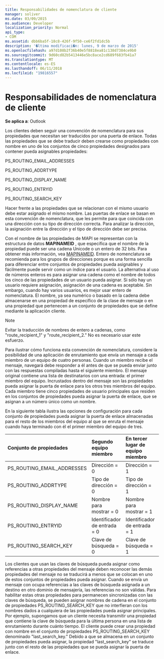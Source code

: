 ```yaml
---
title: Responsabilidades de nomenclatura de cliente
manager: soliver
ms.date: 03/09/2015
ms.audience: Developer
localization_priority: Normal
api_type:
- COM
ms.assetid: dbb6ba5f-18c8-426f-9f50-ce6f2fd1dc5b
description: '�ltima modificaci�n: lunes, 9 de marzo de 2015'
ms.openlocfilehash: a97d108b2f36b40e5f8818ea81c138d7384ce9b0
ms.sourcegitcommit: 9d60cd82b5413446e5bc8ace2cd689f683fb41a7
ms.translationtype: MT
ms.contentlocale: es-ES
ms.lasthandoff: 06/11/2018
ms.locfileid: "19816557"
---
```

# <a name="client-naming-responsibilities"></a>Responsabilidades de nomenclatura de cliente

  
  
**Se aplica a**: Outlook 
  
Los clientes deben seguir una convención de nomenclatura para sus propiedades que necesitan ser traducidos por una puerta de enlace. Todas las propiedades que se debe traducir deben crearse como propiedades con nombre en uno de los conjuntos de cinco propiedades designados para contener pueda asignables propiedades:
  
PS_ROUTING_EMAIL_ADDRESSES
  
PS_ROUTING_ADDRTYPE
  
PS_ROUTING_DISPLAY_NAME
  
PS_ROUTING_ENTRYID
  
PS_ROUTING_SEARCH_KEY
  
Hacer frente a las propiedades que se relacionan con el mismo usuario debe estar asignado el mismo nombre. Las puertas de enlace se basan en esta convención de nomenclatura, que les permite para que coincida con una dirección con su tipo de dirección correcta. Para analizar la dirección, la asignación entre la dirección y el tipo de dirección debe ser precisa.
  
Con el nombre de las propiedades de MAPI se representan con la estructura de datos **MAPINAMEID** , que especifica que el nombre de la propiedad puede ser una cadena Unicode o un entero de 32 bits. Para obtener más información, vea [MAPINAMEID](mapinameid.md). Entero de nomenclatura se recomienda para los grupos de direcciones porque es una forma sencilla para diferenciar entre conjuntos de propiedades pueda asignables y fácilmente puede servir como un índice para el usuario. La alternativa al uso de números enteros es para asignar una cadena como el nombre de todos los cinco de las propiedades de un usuario pueda asignar. Si sólo hay un usuario requiere asignación, asignación de una cadena es aceptable. Sin embargo, cuando hay varios usuarios, es mejor usar entero de nomenclatura. El nombre, ya sea numérico o basado en la cadena debe almacenarse en una propiedad de específico de la clase de mensaje o en una propiedad que pertenecen a un conjunto de propiedades que se define mediante la aplicación cliente. 
  
> [!NOTE]
> Evitar la traducción de nombres de entero a cadenas, como "route_recipient_1" y "route_recipient_2." No es necesario usar este esfuerzo. 
  
Para ilustrar cómo funciona esta convención de nomenclatura, considere la posibilidad de una aplicación de enrutamiento que envía un mensaje a cada miembro de un equipo de cuatro personas. Cuando un miembro recibe el mensaje, navegará debe responder a él antes de que se pueda enviar junto con las respuestas compiladas hasta el siguiente miembro. El mensaje original contiene una lista de destinatarios con una entrada: el primer miembro del equipo. Incrustados dentro del mensaje son las propiedades pueda asignar la puerta de enlace para los otros tres miembros del equipo. Cada miembro tiene cinco propiedades de usuario principales que residen en los conjuntos de propiedades pueda asignar la puerta de enlace, que se asignan a un número único como un nombre. 
  
En la siguiente tabla ilustra las opciones de configuración para cada conjunto de propiedades pueda asignar la puerta de enlace almacenadas para el resto de los miembros del equipo al que se enruta el mensaje cuando haya terminado con él el primer miembro del equipo de tres.
  
|**Conjunto de propiedades**|**Segundo equipo <br/> miembro**|**En tercer lugar de equipo <br/> miembro**|**Cuarto equipo <br/> miembro**|
|:-----|:-----|:-----|:-----|
|PS_ROUTING_EMAIL_ADDRESSES  <br/> |Dirección = 0  <br/> |Dirección = 1  <br/> |Dirección = 2  <br/> |
|PS_ROUTING_ADDRTYPE  <br/> |Tipo de dirección = 0  <br/> |Tipo de dirección = 1  <br/> |Tipo de dirección = 2  <br/> |
|PS_ROUTING_DISPLAY_NAME  <br/> |Nombre para mostrar = 0  <br/> |Nombre para mostrar = 1  <br/> |Nombre para mostrar = 2  <br/> |
|PS_ROUTING_ENTRYID  <br/> |Identificador de entrada = 0  <br/> |Identificador de entrada = 1  <br/> |Identificador de entrada = 2  <br/> |
|PS_ROUTING_SEARCH_KEY  <br/> |Clave de búsqueda = 0  <br/> |Clave de búsqueda = 1  <br/> |Clave de búsqueda = 2  <br/> |
   
Los clientes que usan las claves de búsqueda pueda asignar como referencias a otras propiedades del mensaje deben reconocer las demás propiedades del mensaje no se traducirá a menos que se colocan en uno de estos conjuntos de propiedades pueda asignar. Cuando se envía un mensaje con ocupa referencias a las claves de búsqueda asignada a un destino en otro dominio de mensajería, las referencias no son válidas. Para habilitar estas otras propiedades para permanecen sincronizadas con las claves de búsqueda, se pueden asignar nombres de cadena en el conjunto de propiedades PS_ROUTING_SEARCH_KEY que no interfieran con los nombres dados a cualquiera de las propiedades pueda asignar principales. Por ejemplo, supongamos que un cliente necesita transmitir una propiedad que contiene la clave de búsqueda para la última persona en una lista de enrutamiento durante cuánto tiempo. El cliente puede crear una propiedad con nombre en el conjunto de propiedades PS_ROUTING_SEARCH_KEY denominado "last_search_key." Debido a que se almacena en un conjunto de propiedades pueda asignar, la propiedad "last_search_key" se traduce junto con el resto de las propiedades que se pueda asignar la puerta de enlace.
  

